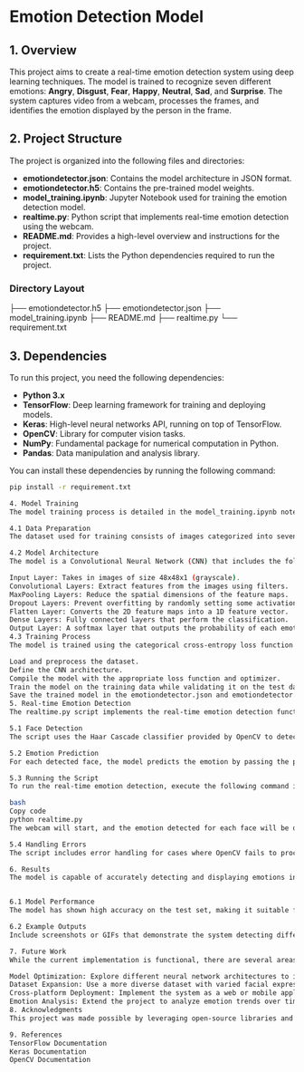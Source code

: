 # Emotion Detection Model

## 1. Overview
This project aims to create a real-time emotion detection system using deep learning techniques. The model is trained to recognize seven different emotions: **Angry**, **Disgust**, **Fear**, **Happy**, **Neutral**, **Sad**, and **Surprise**. The system captures video from a webcam, processes the frames, and identifies the emotion displayed by the person in the frame.

## 2. Project Structure
The project is organized into the following files and directories:

- **emotiondetector.json**: Contains the model architecture in JSON format.
- **emotiondetector.h5**: Contains the pre-trained model weights.
- **model_training.ipynb**: Jupyter Notebook used for training the emotion detection model.
- **realtime.py**: Python script that implements real-time emotion detection using the webcam.
- **README.md**: Provides a high-level overview and instructions for the project.
- **requirement.txt**: Lists the Python dependencies required to run the project.

### Directory Layout

├── emotiondetector.h5 ├── emotiondetector.json ├── model_training.ipynb ├── README.md ├── realtime.py └── requirement.txt


## 3. Dependencies
To run this project, you need the following dependencies:

- **Python 3.x**
- **TensorFlow**: Deep learning framework for training and deploying models.
- **Keras**: High-level neural networks API, running on top of TensorFlow.
- **OpenCV**: Library for computer vision tasks.
- **NumPy**: Fundamental package for numerical computation in Python.
- **Pandas**: Data manipulation and analysis library.

You can install these dependencies by running the following command:

```bash
pip install -r requirement.txt

4. Model Training
The model training process is detailed in the model_training.ipynb notebook. This section explains the steps involved in creating the emotion detection model.

4.1 Data Preparation
The dataset used for training consists of images categorized into seven emotion labels. Each image is converted to grayscale and resized to 48x48 pixels to reduce the computational load. The labels are one-hot encoded, which allows the model to predict a probability distribution over the seven classes.

4.2 Model Architecture
The model is a Convolutional Neural Network (CNN) that includes the following layers:

Input Layer: Takes in images of size 48x48x1 (grayscale).
Convolutional Layers: Extract features from the images using filters.
MaxPooling Layers: Reduce the spatial dimensions of the feature maps.
Dropout Layers: Prevent overfitting by randomly setting some activations to zero.
Flatten Layer: Converts the 2D feature maps into a 1D feature vector.
Dense Layers: Fully connected layers that perform the classification.
Output Layer: A softmax layer that outputs the probability of each emotion.
4.3 Training Process
The model is trained using the categorical cross-entropy loss function and the Adam optimizer. The model is evaluated on a separate test set to monitor its performance. The training process involves the following steps:

Load and preprocess the dataset.
Define the CNN architecture.
Compile the model with the appropriate loss function and optimizer.
Train the model on the training data while validating it on the test data.
Save the trained model in the emotiondetector.json and emotiondetector.h5 files.
5. Real-time Emotion Detection
The realtime.py script implements the real-time emotion detection functionality. This script uses OpenCV to capture video frames from a webcam and the pre-trained CNN model to predict emotions.

5.1 Face Detection
The script uses the Haar Cascade classifier provided by OpenCV to detect faces in the video frames. The detected faces are then cropped and resized to 48x48 pixels before being fed into the model for emotion prediction.

5.2 Emotion Prediction
For each detected face, the model predicts the emotion by passing the preprocessed image through the network. The predicted emotion is displayed on the video feed using OpenCV.

5.3 Running the Script
To run the real-time emotion detection, execute the following command in your terminal:

bash
Copy code
python realtime.py
The webcam will start, and the emotion detected for each face will be displayed in real-time on the video feed.

5.4 Handling Errors
The script includes error handling for cases where OpenCV fails to process the frame correctly, ensuring that the program continues to run smoothly even if a frame is skipped.

6. Results
The model is capable of accurately detecting and displaying emotions in real-time. Below is an example of the output:


6.1 Model Performance
The model has shown high accuracy on the test set, making it suitable for real-time applications. However, its performance may vary depending on lighting conditions and the quality of the webcam.

6.2 Example Outputs
Include screenshots or GIFs that demonstrate the system detecting different emotions in real-time.

7. Future Work
While the current implementation is functional, there are several areas for improvement:

Model Optimization: Explore different neural network architectures to improve accuracy and speed.
Dataset Expansion: Use a more diverse dataset with varied facial expressions and lighting conditions.
Cross-platform Deployment: Implement the system as a web or mobile application for broader accessibility.
Emotion Analysis: Extend the project to analyze emotion trends over time or in specific contexts (e.g., analyzing customer emotions in a retail environment).
8. Acknowledgments
This project was made possible by leveraging open-source libraries and datasets. Special thanks to the TensorFlow, Keras, and OpenCV communities for their invaluable tools and resources.

9. References
TensorFlow Documentation
Keras Documentation
OpenCV Documentation

